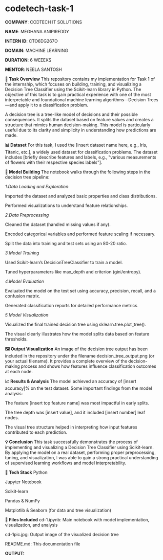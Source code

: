 # codetech-task-1

**COMPANY**: CODTECH IT SOLUTIONS

**NAME**: MEGHANA ANIPIREDDY

**INTERN ID**: CTO6DG267O

**DOMAIN**: MACHINE LEARNING

**DURATION**: 6 WEEEKS

**MENTOR**: NEELA SANTOSH

**📝 Task Overview**
This repository contains my implementation for Task 1 of the internship, which focuses on building, training, and visualizing a Decision Tree Classifier using the Scikit-learn library in Python. The objective of this task is to gain practical experience with one of the most interpretable and foundational machine learning algorithms—Decision Trees—and apply it to a classification problem.

A decision tree is a tree-like model of decisions and their possible consequences. It splits the dataset based on feature values and creates a structure that mimics human decision-making. This model is particularly useful due to its clarity and simplicity in understanding how predictions are made.

**📊 Dataset**
For this task, I used the [insert dataset name here, e.g., Iris, Titanic, etc.], a widely used dataset for classification problems. The dataset includes [briefly describe features and labels, e.g., "various measurements of flowers with their respective species labels"].

**🧠 Model Building**
The notebook walks through the following steps in the decision tree pipeline:

_1.Data Loading and Exploration_

Imported the dataset and analyzed basic properties and class distributions.

Performed visualizations to understand feature relationships.

_2.Data Preprocessing_

Cleaned the dataset (handled missing values if any).

Encoded categorical variables and performed feature scaling if necessary.

Split the data into training and test sets using an 80-20 ratio.

_3.Model Training_

Used Scikit-learn’s DecisionTreeClassifier to train a model.

Tuned hyperparameters like max_depth and criterion (gini/entropy).

_4.Model Evaluation_

Evaluated the model on the test set using accuracy, precision, recall, and a confusion matrix.

Generated classification reports for detailed performance metrics.

_5.Model Visualization_

Visualized the final trained decision tree using sklearn.tree.plot_tree().

The visual clearly illustrates how the model splits data based on feature thresholds.

**🖼 Output Visualization**
An image of the decision tree output has been included in the repository under the filename decision_tree_output.png (or your actual filename).
It provides a complete overview of the decision-making process and shows how features influence classification outcomes at each node.

**📈 Results & Analysis**
The model achieved an accuracy of [insert accuracy]% on the test dataset.
Some important findings from the model analysis:

The feature [insert top feature name] was most impactful in early splits.

The tree depth was [insert value], and it included [insert number] leaf nodes.

The visual tree structure helped in interpreting how input features contributed to each prediction.

**💡 Conclusion**
This task successfully demonstrates the process of implementing and visualizing a Decision Tree Classifier using Scikit-learn. By applying the model on a real dataset, performing proper preprocessing, tuning, and visualization, I was able to gain a strong practical understanding of supervised learning workflows and model interpretability.

**🔧 Tech Stack**
Python

Jupyter Notebook

Scikit-learn

Pandas & NumPy

Matplotlib & Seaborn (for data and tree visualization)

**📁 Files Included**
cd-1.ipynb: Main notebook with model implementation, visualization, and analysis

cd-1pic.jpg: Output image of the visualized decision tree

README.md: This documentation file

**OUTPUT:**
